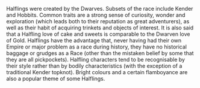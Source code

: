 Halflings were created by the Dwarves. Subsets of the race include Kender and Hobbits. Common traits are a strong sense of curiosity, wonder and exploration (which leads both to their reputation as great adventurers), as well as their habit of acquiring trinkets and objects of interest. It is also said that a Halfling love of cake and sweets is comparable to the Dwarven love of Gold. Halflings have the advantage that, never having had their own Empire or major problem as a race during history, they have no historical baggage or grudges as a Race (other than the mistaken belief by some that they are all pickpockets). Halfling characters tend to be recognisable by their style rather than by bodily characteristics (with the exception of a traditional Kender topknot). Bright colours and a certain flamboyance are also a popular theme of some Halflings.
